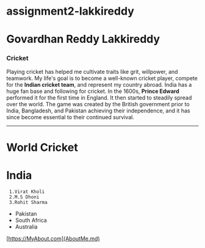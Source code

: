 # assignment2-lakkireddy
# Govardhan Reddy Lakkireddy
### Cricket
Playing cricket has helped me cultivate traits like grit, willpower, and teamwork. My life's goal is to become a well-known cricket player, compete for the **Indian cricket team**, and represent my country abroad. India has a huge fan base and following for cricket. In the 1600s, **Prince Edward** performed it for the first time in England. It then started to steadily spread over the world. The game was created by the British government prior to India, Bangladesh, and Pakistan achieving their independence, and it has since become essential to their continued survival.

---

# World Cricket
# India
     1.Virat Kholi
     2.M.S Dhoni
     3.Rohit Sharma

* Pakistan
* South Africa
* Australia

[https://MyAbout.com](AboutMe.md)